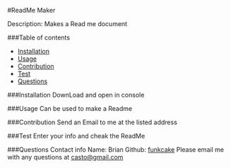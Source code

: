 #ReadMe Maker

Description: Makes a Read me document
    
###Table of contents
* [Installation](#installation)
* [Usage](#usage)
* [Contribution](#contribution)
* [Test](#test)
* [Questions](#questions)

###Installation
DownLoad and open in console

###Usage
Can be used to make a Readme

###Contribution
Send an Email to me at the listed address

###Test
Enter your info and cheak the ReadMe

###Questions
Contact info
Name: Brian
Github: [funkcake](https://github.com/funkcake)
Please email me with any questions at casto@gmail.com